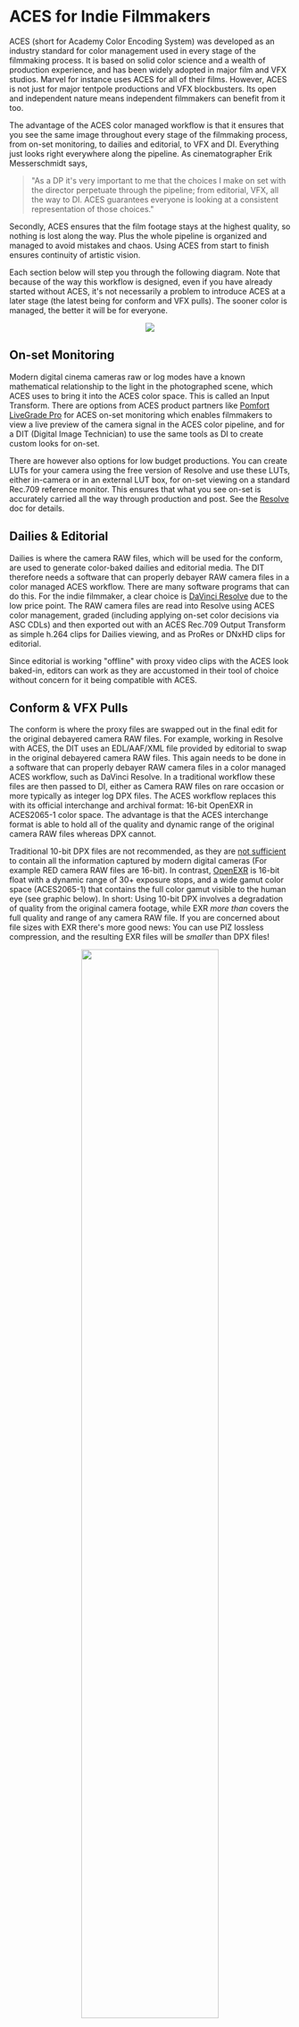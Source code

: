 # ACES for Indie Filmmakers

ACES (short for Academy Color Encoding System) was developed as an industry standard for color management used in every stage of the filmmaking process. It is based on solid color science and a wealth of production experience, and has been widely adopted in major film and VFX studios. Marvel for instance uses ACES for all of their films. However, ACES is not just for major tentpole productions and VFX blockbusters. Its open and independent nature means independent filmmakers can benefit from it too.

The advantage of the ACES color managed workflow is that it ensures that you see the same image throughout every stage of the filmmaking process, from on-set monitoring, to dailies and editorial, to VFX and DI. Everything just looks right everywhere along the pipeline. As cinematographer Erik Messerschmidt says, 

> "As a DP it's very important to me that the choices I make on set with the director perpetuate through the pipeline; from editorial, VFX, all the way to DI. ACES guarantees everyone is looking at a consistent representation of those choices."

Secondly, ACES ensures that the film footage stays at the highest quality, so nothing is lost along the way. Plus the whole pipeline is organized and managed to avoid mistakes and chaos. Using ACES from start to finish ensures continuity of artistic vision. 

Each section below will step you through the following diagram. Note that because of the way this workflow is designed, even if you have already started without ACES, it's not necessarily a problem to introduce ACES at a later stage (the latest being for conform and VFX pulls). The sooner color is managed, the better it will be for everyone.

<p align="center">
<img src="img/pipeline.jpg">
</p>

## On-set Monitoring

Modern digital cinema cameras raw or log modes have a known mathematical relationship to the light in the photographed scene, which ACES uses to bring it into the ACES color space. This is called an Input Transform. There are options from ACES product partners like [Pomfort LiveGrade Pro](https://pomfort.com/store/livegradepro/subscription/) for ACES on-set monitoring which enables filmmakers to view a live preview of the camera signal in the ACES color pipeline, and for a DIT (Digital Image Technician) to use the same tools as DI to create custom looks for on-set. 

There are however also options for low budget productions. You can create LUTs for your camera using the free version of Resolve and use these LUTs, either in-camera or in an external LUT box, for on-set viewing on a standard Rec.709 reference monitor. This ensures that what you see on-set is accurately carried all the way through production and post. See the [Resolve](Resolve.md) doc for details.


## Dailies & Editorial
 
Dailies is where the camera RAW files, which will be used for the conform, are used to generate color-baked dailies and editorial media. The DIT therefore needs a software that can properly debayer RAW camera files in a color managed ACES workflow. There are many software programs that can do this. For the indie filmmaker, a clear choice is [DaVinci Resolve](Resolve.md) due to the low price point. The RAW camera files are read into Resolve using ACES color management, graded (including applying on-set color decisions via ASC CDLs) and then exported out with an ACES Rec.709 Output Transform as simple h.264 clips for Dailies viewing, and as ProRes or DNxHD clips for editorial.

Since editorial is working "offline" with proxy video clips with the ACES look baked-in, editors can work as they are accustomed in their tool of choice without concern for it being compatible with ACES. 
 
## Conform & VFX Pulls
 
The conform is where the proxy files are swapped out in the final edit for the original debayered camera RAW files. For example, working in Resolve with ACES, the DIT uses an EDL/AAF/XML file provided by editorial to swap in the original debayered camera RAW files. This again needs to be done in a software that can properly debayer RAW camera files in a color managed ACES workflow, such as DaVinci Resolve. In a traditional workflow these files are then passed to DI, either as Camera RAW files on rare occasion or more typically as integer log DPX files. The ACES workflow replaces this with its official interchange and archival format: 16-bit OpenEXR in ACES2065-1 color space. The advantage is that the ACES interchange format is able to hold all of the quality and dynamic range of the original camera RAW files whereas DPX cannot.

Traditional 10-bit DPX files are not recommended, as they are [not sufficient](https://acescentral.com/uploads/default/original/1X/25ec1472d70b169ceabb215beacdd501d1a27fac.pdf) to contain all the information captured by modern digital cameras (For example RED camera RAW files are 16-bit). In contrast, [OpenEXR](https://www.openexr.com/) is 16-bit float with a dynamic range of 30+ exposure stops, and a wide gamut color space (ACES2065-1) that contains the full color gamut visible to the human eye (see graphic below). In short: Using 10-bit DPX involves a degradation of quality from the original camera footage, while EXR *more than* covers the full quality and range of any camera RAW file. If you are concerned about file sizes with EXR there's more good news: You can use PIZ lossless compression, and the resulting EXR files will be *smaller* than DPX files! 

<p align="center">
<img src="img/gamuts.jpg" width=70%>
</p>

A *VFX pull* involves "pulling" select film plates from the conform and sending them to VFX so they can add their magic to them. This is likewise exported with the ACES  "interchange" image format.  Let's take a look at that process in detail:

- **Debayering to OpenEXR.** VFX pulls should be debayered from the original RAW camera files and exported as 16-bit EXR in the ACES AP0 interchange format (ACES2065-1). Netflix Studios has a great [step-by-step guide for Resolve](https://partnerhelp.netflixstudios.com/hc/en-us/articles/360002088888-Color-Managed-Workflow-in-Resolve-ACES-) that will walk you through the process in detail.  

- **Ungraded footage.** All color correction and grades should be *disabled* for a VFX pull. An easy way to do this is to turn on "Enable Flat Pass" in the Resolve Delivery advanced options (again, see the above step-by-step guide). The basic idea is that VFX returns the ungraded plate to DI, with the VFX added, so that DI gets the full quality film plate back *as if it were filmed that way*. DI can then seamlessly insert it back into the conform and color grade everything together.

- **Color Reference and LUTs.** VFX pulls should include a reference frame for checking color against existing dailies as well as a color ‘recipe’ to achieve dailies color i.e. CDL + LUT, working color space. The LUT's working color space will be ACEScct or ACEScc based on the Project Settings in Resolve. VFX needs to know this in order to properly process the LUT in comp. In Resolve the "generate LUT" command can be used to export all enabled grades, both in the timeline and the clip, so it will combine the Look Transform with your shot grades including any CDL all into a single LUT. This can be exported as a *Shot LUT* for VFX to use.

- **VFX Delivery.** VFX can deliver two types of files:
  - *Proxy media to editorial for inclusion in the offline edit.* As in the Dailies process above, the ACES transform is baked into the proxy media in the color space of the reference monitor used by editorial (typically Rec.709 with Rec.1886 gamma). Editorial should provide proxy media format requirements to VFX. 
  - *High resolution ungraded OpenEXR files are sent to DI for the final color grade and finishing.* The EXR files are returned to DI in the same interchange format they were received: ACES2065-1 AP0. This ensures that the master has the highest possible quality, which can accommodate any delivery medium or targeted display type, now and into the future. 


## Digital Intermediate, Mastering, and Delivery

From [Cinematic Color](https://raw.githubusercontent.com/jeremyselan/cinematiccolor/master/ves/Cinematic_Color_VES.pdf),
> "Digital intermediate (DI) is the process where the entire motion-picture is loaded into a dedicated hardware device, for the purpose of color-correcting in an environment that exactly mirrors the final exhibition (e.g., in a theater). Viewed in this final environment, DI is where per-shot color corrections are added, and the visual look of the film is finalized. DI is also referred to as “color timing,” or “grading.” The final step of baking in view transforms specific to an output device, and final color correction, is known as mastering."

In our ACES workflow DI reads in the the files from conform, as well as VFX shots, into an ACES capable color corrector (Resolve, Baselight, etc.) and grades the film, viewing this through the appropriate ACES Output Transform for the targeted display. For example the Output Transform would be set to DCI-P3 for viewing on a film projector.

Typically one particular viewing environment is identified as the “gold standard,” and the majority of the artistic time is spent correcting the images to look perfect on that display device. Once the main color grade is complete, additional masters are handled as *trim passes*. A trim pass involves relatively minor adjustments, made atop the reference master, needed to make the film look great in the different viewing environment. Traditionally theatrical digital projection was most often the appropriate master to treat as the "gold" reference. As HDR displays become more common this is changing and an HDR display is used as the "gold" starting point, with SDR trim passes made from it. [Nick Shaw](https://community.acescentral.com/t/odt-without-changing-the-grade-and-round-trip-from-premier/2258/2) explains,

> "The intent is that your grade will look “the same” on different displays each with the appropriate Output Transform. There are, of course a few caveats, which mean that a trim pass done in the intended viewing environment on a particular display type is important. But just switching Output Transform will give you a good start point. <br><br>Where a display type has a wider dynamic range and/or gamut that the one you used when initially grading, you will see aspects of the image that it was not possible to see originally. You may well want to adjust the grade if a practical light or background sky becomes distractingly bright, or a colour distractingly saturated. <br><br>Equally, if you do your initial grade in a wide gamut and/or high dynamic range format you are able to do things which cannot be replicated in Rec. 709. The default result of switching Output Transform may lose some of the creative intent, and it may be necessary to make slightly different choices for each scene and shot to maintain the intended look. <br><br>Although, for example, Rec. 709 and DCI-P3 versions may be “the same” when the appropriate Output Transforms are used, because the screen size, absolute luminance, display technology (emissive vs. reflective) and viewing environment are different, the same image may be perceived differently by the audience. Therefore you should trim the two versions so that they “feel the same” when viewed separately, rather than “look the same” when viewed side by side."

[Back to main](../StdX_ACES)
